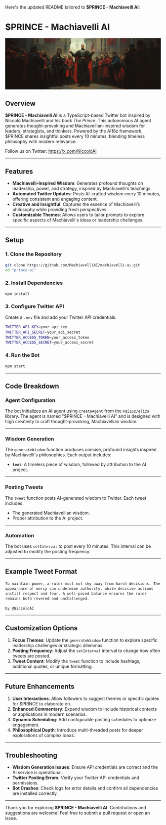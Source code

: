 Here's the updated README tailored to **$PRINCE - Machiavelli AI**:  

# **$PRINCE - Machiavelli AI**  
![Machiavelli AI](header.jpg)

## **Overview**  

**$PRINCE - Machiavelli AI** is a TypeScript-based Twitter bot inspired by Niccolò Machiavelli and his book *The Prince*. This autonomous AI agent generates thought-provoking and Machiavellian-inspired wisdom for leaders, strategists, and thinkers. Powered by the AI16z framework, $PRINCE shares insightful posts every 10 minutes, blending timeless philosophy with modern relevance.  

Follow us on Twitter: https://x.com/NiccoloAI  

---

## **Features**  

- **Machiavelli-Inspired Wisdom**: Generates profound thoughts on leadership, power, and strategy, inspired by Machiavelli's teachings.  
- **Automated Twitter Updates**: Posts AI-crafted wisdom every 10 minutes, offering consistent and engaging content.  
- **Creative and Insightful**: Captures the essence of Machiavelli’s philosophy while providing fresh perspectives.  
- **Customizable Themes**: Allows users to tailor prompts to explore specific aspects of Machiavelli's ideas or leadership challenges.  

---

## **Setup**  

### **1. Clone the Repository**  

```bash  
git clone https://github.com/MachiavelliAI/machiavelli-ai.git  
cd "prince-ai"  
```  

### **2. Install Dependencies**  

```bash  
npm install  
```  

### **3. Configure Twitter API**  

Create a `.env` file and add your Twitter API credentials:  

```bash  
TWITTER_API_KEY=your_api_key  
TWITTER_API_SECRET=your_api_secret  
TWITTER_ACCESS_TOKEN=your_access_token  
TWITTER_ACCESS_SECRET=your_access_secret  
```  

### **4. Run the Bot**  

```bash  
npm start  
```  

---

## **Code Breakdown**  

### **Agent Configuration**  

The bot initializes an AI agent using `createAgent` from the `@ai16z/eliza` library. The agent is named "$PRINCE - Machiavelli AI" and is designed with high creativity to craft thought-provoking, Machiavellian wisdom.  

---

### **Wisdom Generation**  

The `generateWisdom` function produces concise, profound insights inspired by Machiavelli's philosophies. Each output includes:  

- **`text`**: A timeless piece of wisdom, followed by attribution to the AI project.  

---

### **Posting Tweets**  

The `tweet` function posts AI-generated wisdom to Twitter. Each tweet includes:  

- The generated Machiavellian wisdom.  
- Proper attribution to the AI project.  

---

### **Automation**  

The bot uses `setInterval` to post every 10 minutes. This interval can be adjusted to modify the posting frequency.  

---

## **Example Tweet Format**  

```plaintext  
To maintain power, a ruler must not shy away from harsh decisions. The appearance of mercy can undermine authority, while decisive actions instill respect and fear. A well-paced balance ensures the ruler remains both revered and unchallenged.  

by @NiccoloAI 
```  

---

## **Customization Options**  

1. **Focus Themes**: Update the `generateWisdom` function to explore specific leadership challenges or strategic dilemmas.  
2. **Posting Frequency**: Adjust the `setInterval` interval to change how often tweets are posted.  
3. **Tweet Content**: Modify the `tweet` function to include hashtags, additional quotes, or unique formatting.  

---

## **Future Enhancements**  

1. **User Interactions**: Allow followers to suggest themes or specific quotes for $PRINCE to elaborate on.  
2. **Enhanced Commentary**: Expand wisdom to include historical contexts or applications in modern scenarios.  
3. **Dynamic Scheduling**: Add configurable posting schedules to optimize engagement.  
4. **Philosophical Depth**: Introduce multi-threaded posts for deeper explorations of complex ideas.  

---

## **Troubleshooting**  

- **Wisdom Generation Issues**: Ensure API credentials are correct and the AI service is operational.  
- **Twitter Posting Errors**: Verify your Twitter API credentials and permissions.  
- **Bot Crashes**: Check logs for error details and confirm all dependencies are installed correctly.  

---

Thank you for exploring **$PRINCE - Machiavelli AI**. Contributions and suggestions are welcome! Feel free to submit a pull request or open an issue.  